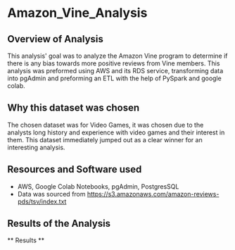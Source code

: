# Amazon_Vine_Analysis
## Overview of Analysis
This analysis' goal was to analyze the Amazon Vine program to determine if there is any bias towards more positive reviews from Vine members. This analysis was preformed using AWS and its RDS service, transforming data into pgAdmin and preforming an ETL with the help of PySpark and google colab. 
## Why this dataset was chosen 
The chosen dataset was for Video Games, it was chosen due to the analysts long history and experience with video games and their interest in them. This dataset immediately jumped out as a clear winner for an interesting analysis.
## Resources and Software used
- AWS, Google Colab Notebooks, pgAdmin, PostgresSQL
- Data was sourced from https://s3.amazonaws.com/amazon-reviews-pds/tsv/index.txt
## Results of the Analysis
** Results **
